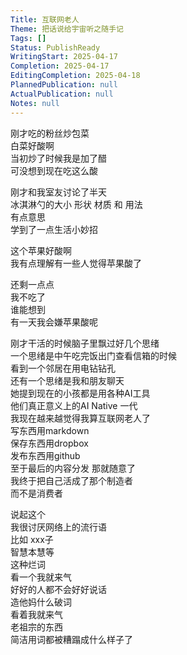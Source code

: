 ```yaml
---  
Title: 互联网老人  
Theme: 把话说给宇宙听之随手记  
Tags: []  
Status: PublishReady  
WritingStart: 2025-04-17  
Completion: 2025-04-17  
EditingCompletion: 2025-04-18  
PlannedPublication: null  
ActualPublication: null  
Notes: null  
---  
```

  
刚才吃的粉丝炒包菜  
白菜好酸啊  
当初炒了时候我是加了醋  
可没想到现在吃这么酸  
  
刚才和我室友讨论了半天  
冰淇淋勺的大小 形状 材质 和 用法  
有点意思  
学到了一点生活小妙招  
  
这个苹果好酸啊  
我有点理解有一些人觉得苹果酸了  
  
还剩一点点  
我不吃了  
谁能想到   
有一天我会嫌苹果酸呢  
  
刚才干活的时候脑子里飘过好几个思绪  
一个思绪是中午吃完饭出门查看信箱的时候  
看到一个邻居在用电钻钻孔  
还有一个思绪是我和朋友聊天  
她提到现在的小孩都是用各种AI工具  
他们真正意义上的AI Native 一代  
我现在越来越觉得我算互联网老人了  
写东西用markdown  
保存东西用dropbox  
发布东西用github  
至于最后的内容分发 那就随意了  
我终于把自己活成了那个制造者  
而不是消费者  
  
说起这个  
我很讨厌网络上的流行语  
比如 xxx子  
智慧本慧等  
这种烂词  
看一个我就来气  
好好的人都不会好好说话  
造他妈什么破词  
看着我就来气  
老祖宗的东西  
简洁用词都被糟蹋成什么样子了  
  